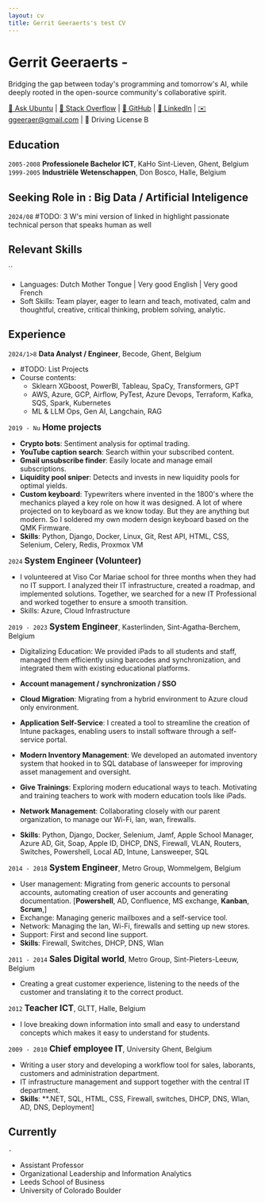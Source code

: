 ```yaml
---
layout: cv
title: Gerrit Geeraerts's test CV
---
```


# Gerrit Geeraerts - 
Bridging the gap between today's programming and tomorrow's AI, while deeply rooted in the open-source community's collaborative spirit.  

<div id="webaddress"><a href="https://askubuntu.com/users/1097288/gerrit-geeraerts?tab=profile">🔗 Ask Ubuntu</a> | <a href="https://stackoverflow.com/users/10213635/gerrit-geeraerts?tab=profile">🔗 Stack Overflow</a> | <a href="https://github.com/GerritGeeraerts">🔗 GitHub</a> | <a href="https://www.linkedin.com/in/gerrit-geeraerts/">🔗 LinkedIn</a> | <a href="mailto:ggeeraer@gmail.com">✉️ ggeeraer@gmail.com</a> | 🪪 Driving License B</div>


## Education
`2005-2008` **Professionele Bachelor ICT**, KaHo Sint-Lieven, Ghent, Belgium  
`1999-2005` **Industriële Wetenschappen**, Don Bosco, Halle, Belgium

## Seeking Role in : Big Data / Artificial Inteligence
`2024/08` #TODO: 3 W's mini version of linked in highlight passionate technical person that speaks human as well

## Relevant Skills
``
- Languages: Dutch Mother Tongue | Very good English | Very good French
- Soft Skills: 	Team player, eager to learn and teach, motivated, calm and thoughtful, creative, critical thinking, problem solving, analytic.  


## Experience
`2024/1>8` **Data Analyst / Engineer**, Becode, Ghent, Belgium
* #TODO: List Projects
* Course contents:
	* Sklearn XGboost, PowerBI, Tableau, SpaCy, Transformers, GPT  
	* AWS, Azure, GCP, Airflow, PyTest, Azure Devops, Terraform, Kafka, SQS, Spark, Kubernetes  
 	* ML & LLM Ops, Gen AI, Langchain, RAG

`2019 - Nu` <span style="font-size:1.2em;">**Home projects**</span>
* **Crypto bots**: Sentiment analysis for optimal trading. 
* **YouTube caption search**: Search within your subscribed content.
* **Gmail unsubscribe finder**: Easily locate and manage email subscriptions.
* **Liquidity pool sniper**: Detects and invests in new liquidity pools for optimal yields.
* **Custom keyboard**: Typewriters where invented in the 1800's where the mechanics played a key role on how it was designed. A lot of where projected on to keyboard as we know today. But they are anything but modern. So I soldered my own modern design keyboard based on the QMK Firmware.
* **Skills**: Python, Django, Docker, Linux, Git, Rest API, HTML, CSS, Selenium, Celery, Redis, Proxmox VM

`2024` <span style="font-size:1.2em;">**System Engineer (Volunteer)**</span>
* I volunteered at Viso Cor Mariae school for three months when they had no IT support. I analyzed their IT infrastructure, created a roadmap, and implemented solutions. Together, we searched for a new IT Professional and worked together to ensure a smooth transition. 
* Skills: Azure, Cloud Infrastructure

`2019 - 2023` <span style="font-size:1.2em;">**System Engineer**</span>, Kasterlinden, Sint-Agatha-Berchem, Belgium  
* Digitalizing Education: We provided iPads to all students and staff, managed them efficiently using barcodes and synchronization, and integrated them with existing educational platforms. 

* **Account management / synchronization / SSO**
* **Cloud Migration**: Migrating from a hybrid environment to Azure cloud only environment.
* **Application Self-Service**: I created a tool to streamline the creation of Intune packages, enabling users to install software through a self-service portal.
* **Modern Inventory Management**: We developed an automated inventory system that hooked in to SQL database of lansweeper for improving asset management and oversight.
* **Give Trainings**: Exploring modern educational ways to teach. Motivating and training teachers to work with modern education tools like iPads.
* **Network Management**: Collaborating closely with our parent organization, to manage our Wi-Fi, lan, wan, firewalls.
* **Skills**: Python, Django, Docker, Selenium, Jamf, Apple School Manager, Azure AD, Git, Soap, Apple ID, DHCP, DNS, Firewall, VLAN, Routers, Switches, Powershell, Local AD, Intune, Lansweeper, SQL


`2014 - 2018` <span style="font-size:1.2em;">**System Engineer**</span>, Metro Group, Wommelgem, Belgium  
* User management: Migrating from generic accounts to personal accounts, automating creation of user accounts and generating documentation. [**Powershell**, AD, Confluence, MS exchange, **Kanban**, **Scrum**,]
* Exchange: Managing generic mailboxes and a self-service tool.
* Network: Managing the lan, Wi-Fi, firewalls and setting up new stores.
* Support: First and second line support.
* **Skills**: Firewall, Switches, DHCP, DNS, Wlan

`2011 - 2014` <span style="font-size:1.2em;">**Sales Digital world**</span>, Metro Group, Sint-Pieters-Leeuw, Belgium  
* Creating a great customer experience, listening to the needs of the customer and translating it to the correct product.

`2012` <span style="font-size:1.2em;">**Teacher ICT**</span>, GLTT, Halle, Belgium  
* I love breaking down information into small and easy to understand concepts which makes it easy to understand for students.

`2009 - 2010` <span style="font-size:1.2em;">**Chief employee IT**</span>, University Ghent, Belgium  
* Writing a user story and developing a workflow tool for sales, laborants, customers and administration department.
* IT infrastructure management and support together with the central IT department. 
* **Skills**: **.NET, SQL, HTML, CSS, Firewall, switches, DHCP, DNS, Wlan, AD, DNS, Deployment]

## Currently
`-`
- Assistant Professor
- Organizational Leadership and Information Analytics
- Leeds School of Business
- University of Colorado Boulder



<!-- ### Footer

Last updated: May 2013 -->
 
